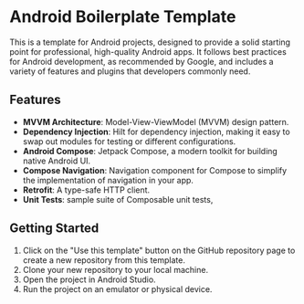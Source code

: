 # Android Boilerplate Template

This is a template for Android projects, designed to provide a solid starting point for professional, high-quality Android apps. It follows best practices for Android development, as recommended by Google, and includes a variety of features and plugins that developers commonly need.

## Features

- **MVVM Architecture**: Model-View-ViewModel (MVVM) design pattern.
- **Dependency Injection**: Hilt for dependency injection, making it easy to swap out modules for testing or different configurations.
- **Android Compose**: Jetpack Compose, a modern toolkit for building native Android UI.
- **Compose Navigation**: Navigation component for Compose to simplify the implementation of navigation in your app.
- **Retrofit**: A type-safe HTTP client.
- **Unit Tests**: sample suite of Composable unit tests,

## Getting Started

1. Click on the "Use this template" button on the GitHub repository page to create a new repository from this template.
2. Clone your new repository to your local machine.
3. Open the project in Android Studio.
4. Run the project on an emulator or physical device.
